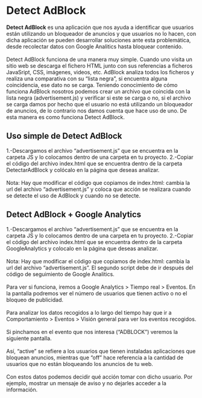 <h1>Detect AdBlock</h1>
<strong>Detect AdBlock</strong> es una aplicación que nos ayuda a identificar que usuarios están utilizando un bloqueador de anuncios y que usuarios no lo hacen, con dicha aplicación se pueden desarrollar soluciones ante esta problemática, desde recolectar datos con Google Analitics hasta bloquear contenido.
<br><br>
Detect AdBlock funciona de una manera muy simple. Cuando uno visita un sitio web se descarga el fichero HTML junto con sus referencias a ficheros JavaSript, CSS, imágenes, videos, etc. AdBlock analiza todos los ficheros y realiza una comparativa con su “lista negra”, si encuentra alguna coincidencia, ese dato no se carga. Teniendo conocimiento de cómo funciona AdBlock nosotros podemos crear un archivo que coincida con la lista negra (advertisement.js) y verificar si este se carga o no, si el archivo se carga damos por hecho que el usuario no está utilizando un bloqueador de anuncios, de lo contrario nos damos cuenta que hace uso de uno. De esta manera es como funciona Detect AdBlock.
<h2>Uso simple de Detect AdBlock</h2>
1.-Descargamos el archivo “advertisement.js” que se encuentra en la carpeta JS y lo colocamos dentro de una carpeta en tu proyecto.
2.-Copiar el código del archivo index.html que se encuentra dentro de la carpeta DetectarAdBlock y colócalo en la página que deseas analizar.
<br><br>
Nota: Hay que modificar el código que copiamos de index.html: cambia la url del archivo “advertisement.js” y coloca que acción se realizara cuando se detecte el uso de AdBlock y cuando no se detecte.
<h2>Detect AdBlock + Google Analytics</h2>
1.-Descargamos el archivo “advertisement.js” que se encuentra en la carpeta JS y lo colocamos dentro de una carpeta en tu proyecto.
2.-Copiar el código del archivo index.html que se encuentra dentro de la carpeta GoogleAnalytics y colocalo en la página que deseas analizar.
<br><br>
Nota: Hay que modificar el código que copiamos de index.html: cambia la url del archivo “advertisement.js”. El segundo script debe de ir después del código de seguimiento de Google Analitics.
<br><br>
Para ver si funciona, iremos a Google Analytics &gt; Tiempo real &gt; Eventos. En la pantalla podremos ver el número de usuarios que tienen activo o no el bloqueo de publicidad.
<br><br>
Para analizar los datos recogidos a lo largo del tiempo hay que ir a Comportamiento &gt; Eventos &gt; Visión general para ver los eventos recogidos.
<br><br>
Si pinchamos en el evento que nos interesa (“ADBLOCK”) veremos la siguiente pantalla.
<br><br>
Así, “active” se refiere a los usuarios que tienen instaladas aplicaciones que bloquean anuncios, mientras que “off” hace referencia a la cantidad de usuarios que no están bloqueando los anuncios de tu web.
<br><br>
Con estos datos podemos decidir qué acción tomar con dicho usuario. Por ejemplo, mostrar un mensaje de aviso y no dejarles acceder a la información.